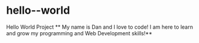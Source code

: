 # hello--world
Hello World Project
** My name is Dan and I love to code! I am here to learn and grow my programming and Web Development skills!**
